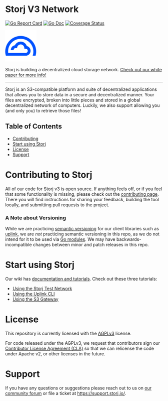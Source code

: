 # Storj V3 Network

[![Go Report Card](https://goreportcard.com/badge/storj.io/storj)](https://goreportcard.com/report/storj.io/storj)
[![Go Doc](https://img.shields.io/badge/godoc-reference-blue.svg?style=flat-square)](https://pkg.go.dev/storj.io/storj)
[![Coverage Status](https://img.shields.io/badge/coverage-master-green.svg)](https://build.dev.storj.io/job/storj/job/main/cobertura)

<img src="https://github.com/storj/storj/raw/main/resources/logo.png" width="100">

Storj is building a decentralized cloud storage network.
[Check out our white paper for more info!](https://storj.io/storj.pdf)

----

Storj is an S3-compatible platform and suite of decentralized applications that
allows you to store data in a secure and decentralized manner. Your files are
encrypted, broken into little pieces and stored in a global decentralized
network of computers. Luckily, we also support allowing you (and only you) to
retrieve those files!

## Table of Contents

- [Contributing](#contributing-to-storj)
- [Start using Storj](#start-using-storj)
- [License](#license)
- [Support](#support)

# Contributing to Storj

All of our code for Storj v3 is open source. If anything feels off, or if you feel that 
some functionality is missing, please check out the [contributing page](https://github.com/storj/storj/blob/main/CONTRIBUTING.md). 
There you will find instructions for sharing your feedback, building the tool locally, 
and submitting pull requests to the project.

### A Note about Versioning

While we are practicing [semantic versioning](https://semver.org/) for our client
libraries such as [uplink](https://github.com/storj/uplink), we are *not* practicing
semantic versioning in this repo, as we do not intend for it to be used via
[Go modules](https://blog.golang.org/using-go-modules). We may have
backwards-incompatible changes between minor and patch releases in this repo.

# Start using Storj

Our wiki has [documentation and tutorials](https://github.com/storj/storj/wiki).
Check out these three tutorials:

 * [Using the Storj Test Network](https://github.com/storj/storj/wiki/Test-network)
 * [Using the Uplink CLI](https://github.com/storj/storj/wiki/Uplink-CLI)
 * [Using the S3 Gateway](https://github.com/storj/storj/wiki/S3-Gateway)

# License

This repository is currently licensed with the [AGPLv3](https://www.gnu.org/licenses/agpl-3.0.en.html) license.

For code released under the AGPLv3, we request that contributors sign our
[Contributor License Agreement (CLA)](https://docs.google.com/forms/d/e/1FAIpQLSdVzD5W8rx-J_jLaPuG31nbOzS8yhNIIu4yHvzonji6NeZ4ig/viewform) so that we can relicense the
code under Apache v2, or other licenses in the future.

# Support

If you have any questions or suggestions please reach out to us on
[our community forum](https://forum.storj.io/) or file a ticket at
https://support.storj.io/.
